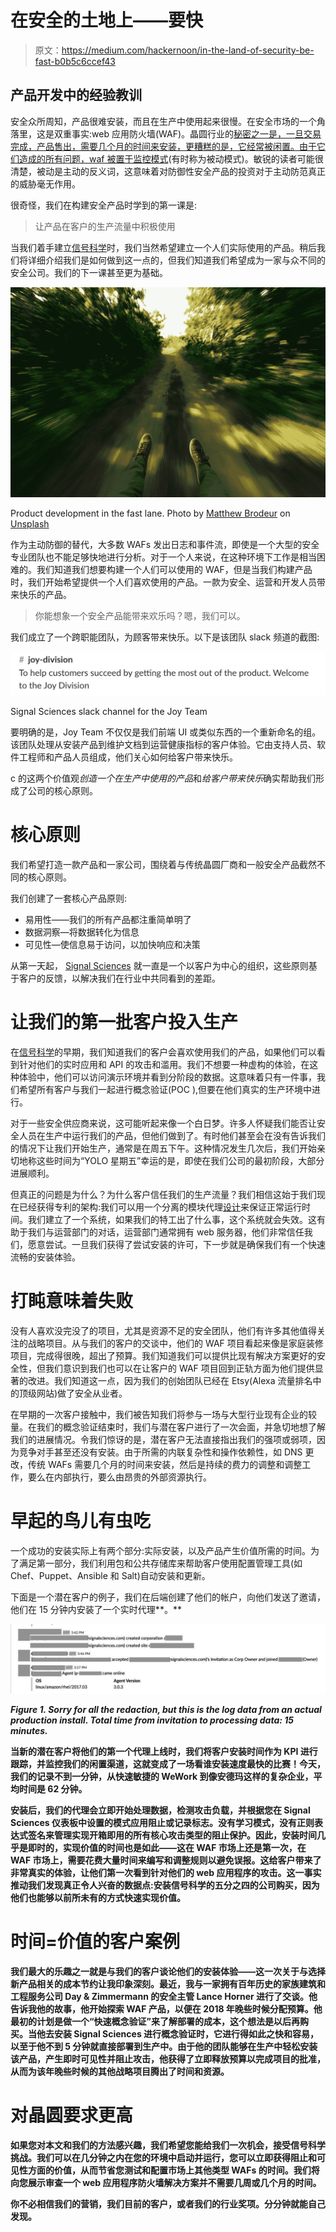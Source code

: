 # 在安全的土地上——要快

> 原文：<https://medium.com/hackernoon/in-the-land-of-security-be-fast-b0b5c6ccef43>

## 产品开发中的经验教训

安全众所周知，产品很难安装，而且在生产中使用起来很慢。在安全市场的一个角落里，这是双重事实:web 应用防火墙(WAF)。晶圆行业的[秘密之一是，一旦交易完成，产品售出，需要几个月的时间来安装，更糟糕的是，它经常被闲置。由于它们造成的所有问题，](https://labs.signalsciences.com/demand-more-from-your-web-application-firewall)[waf 被置于监控模式](https://labs.signalsciences.com/three-ways-wafs-fail)(有时称为被动模式)。敏锐的读者可能很清楚，被动是主动的反义词，这意味着对防御性安全产品的投资对于主动防范真正的威胁毫无作用。

很奇怪，我们在构建安全产品时学到的第一课是:

> 让产品在客户的生产流量中积极使用

当我们着手建立[信号科学](https://www.signalsciences.com/)时，我们当然希望建立一个人们实际使用的产品。稍后我们将详细介绍我们是如何做到这一点的，但我们知道我们希望成为一家与众不同的安全公司。我们的下一课甚至更为基础。

![](img/6cd2a77d882b7624fc269ff51f31d0e6.png)

Product development in the fast lane. Photo by [Matthew Brodeur](https://unsplash.com/photos/eJ9mX6yEbAw?utm_source=unsplash&utm_medium=referral&utm_content=creditCopyText) on [Unsplash](https://unsplash.com/search/photos/fast?utm_source=unsplash&utm_medium=referral&utm_content=creditCopyText)

作为主动防御的替代，大多数 WAFs 发出日志和事件流，即使是一个大型的安全专业团队也不能足够快地进行分析。对于一个人来说，在这种环境下工作是相当困难的。我们知道我们想要构建一个人们可以使用的 WAF，但是当我们构建产品时，我们开始希望提供一个人们喜欢使用的产品。一款为安全、运营和开发人员带来快乐的产品。

> 你能想象一个安全产品能带来欢乐吗？嗯，我们可以。

我们成立了一个跨职能团队，为顾客带来快乐。以下是该团队 slack 频道的截图:

![](img/493fefb89896a4e2182feea1a2ce24bf.png)

Signal Sciences slack channel for the Joy Team

要明确的是，Joy Team 不仅仅是我们前端 UI 或类似东西的一个重新命名的组。该团队处理从安装产品到维护文档到运营健康指标的客户体验。它由支持人员、软件工程师和产品人员组成，他们关心如何给客户带来快乐。

c 的这两个价值观*创造一个在生产中使用的产品*和*给客户带来快乐*确实帮助我们形成了公司的核心原则。

# 核心原则

我们希望打造一款产品和一家公司，围绕着与传统晶圆厂商和一般安全产品截然不同的核心原则。

我们创建了一套核心产品原则:

*   易用性——我们的所有产品都注重简单明了
*   数据洞察—将数据转化为信息
*   可见性—使信息易于访问，以加快响应和决策

从第一天起， [Signal Sciences](https://www.signalsciences.com/) 就一直是一个以客户为中心的组织，这些原则基于客户的反馈，以解决我们在行业中共同看到的差距。

# 让我们的第一批客户投入生产

在[信号科学](https://www.signalsciences.com)的早期，我们知道我们的客户会喜欢使用我们的产品，如果他们可以看到针对他们的实时应用和 API 的攻击和滥用。我们不想要一种虚构的体验，在这种体验中，他们可以访问演示环境并看到分阶段的数据。这意味着只有一件事，我们希望所有客户与我们一起进行概念验证(POC ),但要在他们真实的生产环境中进行。

对于一些安全供应商来说，这可能听起来像一个白日梦。许多人怀疑我们能否让安全人员在生产中运行我们的产品，但他们做到了。有时他们甚至会在没有告诉我们的情况下让我们开始生产，通常是在周五下午。这种情况发生几次后，我们开始亲切地称这些时间为“YOLO 星期五”幸运的是，即使在我们公司的最初阶段，大部分进展顺利。

但真正的问题是为什么？为什么客户信任我们的生产流量？我们相信这始于我们现在已经获得专利的架构:我们可以用一个分离的模块代理[设计](https://www.signalsciences.com/resources/architecture-overview-datasheet/)来保证正常运行时间。我们建立了一个系统，如果我们的特工出了什么事，这个系统就会失效。这有助于我们与运营部门的对话，运营部门通常拥有 web 服务器，他们非常信任我们，愿意尝试。一旦我们获得了尝试安装的许可，下一步就是确保我们有一个快速流畅的安装体验。

# 打盹意味着失败

没有人喜欢没完没了的项目，尤其是资源不足的安全团队，他们有许多其他值得关注的战略项目。从与我们的客户的交谈中，他们的 WAF 项目看起来像是家庭装修项目，完成得很晚，超出了预算。我们知道我们可以提供比现有解决方案更好的安全性，但我们意识到我们也可以在让客户的 WAF 项目回到正轨方面为他们提供显著的改进。我们知道这一点，因为我们的创始团队已经在 Etsy(Alexa 流量排名中的顶级网站)做了安全从业者。

在早期的一次客户接触中，我们被告知我们将参与一场与大型行业现有企业的较量。在我们的概念验证结束时，我们与潜在客户进行了一次会面，并急切地想了解我们的进展情况。令我们惊讶的是，潜在客户无法直接指出我们的强项或弱项，因为竞争对手甚至还没有安装。由于所需的内联复杂性和操作依赖性，如 DNS 更改，传统 WAFs 需要几个月的时间来安装，然后是持续的费力的调整和调整工作，要么在内部执行，要么由昂贵的外部资源执行。

# 早起的鸟儿有虫吃

一个成功的安装实际上有两个部分:实际安装，以及产品产生价值所需的时间。为了满足第一部分，我们利用包和公共存储库来帮助客户使用配置管理工具(如 Chef、Puppet、Ansible 和 Salt)自动安装和更新。

下面是一个潜在客户的例子，我们在后端创建了他们的帐户，向他们发送了邀请，他们在 15 分钟内安装了一个实时代理**。**

**![](img/fb9cea315bcadb352436ed3b4c9f7bb0.png)**

***Figure 1\. Sorry for all the redaction, but this is the log data from an actual production install. Total time from invitation to processing data: 15 minutes.***

**当新的潜在客户将他们的第一个代理上线时，我们将客户安装时间作为 KPI 进行跟踪，并监控我们的闲置渠道，这就变成了一场看谁安装速度最快的比赛！今天，我们的记录不到一分钟，从快速敏捷的 WeWork 到像安德玛这样的复杂企业，平均时间是 62 分钟。**

**安装后，我们的代理会立即开始处理数据，检测攻击负载，并根据您在 Signal Sciences 仪表板中设置的模式应用阻止或记录标志。没有学习模式，没有正则表达式签名来管理实现开箱即用的所有核心攻击类型的阻止保护。因此，安装时间几乎是即时的，实现价值的时间也是如此——这在 WAF 市场上还是第一次，在 WAF 市场上，需要花费大量时间来编写和调整规则以避免误报。这给客户带来了非常真实的体验，让他们第一次看到针对他们的 web 应用程序的攻击。这一事实推动我们发现真正令人兴奋的数据点:安装信号科学的五分之四的公司购买，因为他们也能够以前所未有的方式快速实现价值。**

# **时间=价值的客户案例**

**我们最大的乐趣之一就是与我们的客户谈论他们的安装体验——这一次关于与选择新产品相关的成本节约让我印象深刻。最近，我与一家拥有百年历史的家族建筑和工程服务公司 Day & Zimmermann 的安全主管 Lance Horner 进行了交谈。他告诉我他的故事，他开始探索 WAF 产品，以便在 2018 年晚些时候分配预算。他最初的计划是做一个“快速概念验证”来了解部署的成本，这个想法是以后再购买。当他去安装 Signal Sciences 进行概念验证时，它进行得如此之快和容易，以至于他不到 5 分钟就直接部署到生产中。由于他的团队能够在生产中轻松安装该产品，产生即时可见性并阻止攻击，他获得了立即释放预算以完成项目的批准，从而为该年晚些时候的其他战略项目腾出了时间和资源。**

# **对晶圆要求更高**

**如果您对本文和我们的方法感兴趣，我们希望您能给我们一次机会，接受信号科学挑战。我们可以在几分钟之内在您的环境中启动并运行，您可以立即获得阻止和可见性方面的价值，从而节省您测试和配置市场上其他类型 WAFs 的时间。我们将向您展示审查一个 web 应用程序防火墙解决方案并不需要几周或几个月的时间。**

**你不必相信我们的营销，我们目前的客户，或者我们的行业奖项。分分钟就能自己发现。**